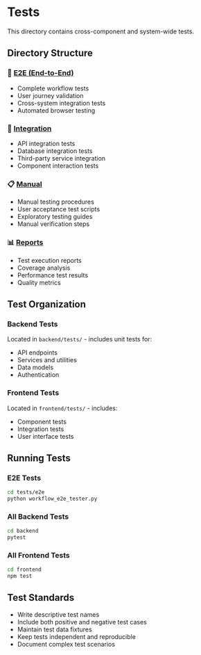 # Tests

This directory contains cross-component and system-wide tests.

## Directory Structure

### 🔄 [E2E (End-to-End)](./e2e/)
- Complete workflow tests
- User journey validation
- Cross-system integration tests
- Automated browser testing

### 🔗 [Integration](./integration/)
- API integration tests
- Database integration tests
- Third-party service integration
- Component interaction tests

### 📋 [Manual](./manual/)
- Manual testing procedures
- User acceptance test scripts
- Exploratory testing guides
- Manual verification steps

### 📊 [Reports](./reports/)
- Test execution reports
- Coverage analysis
- Performance test results
- Quality metrics

## Test Organization

### Backend Tests
Located in `backend/tests/` - includes unit tests for:
- API endpoints
- Services and utilities
- Data models
- Authentication

### Frontend Tests
Located in `frontend/tests/` - includes:
- Component tests
- Integration tests
- User interface tests

## Running Tests

### E2E Tests
```bash
cd tests/e2e
python workflow_e2e_tester.py
```

### All Backend Tests
```bash
cd backend
pytest
```

### All Frontend Tests
```bash
cd frontend
npm test
```

## Test Standards

- Write descriptive test names
- Include both positive and negative test cases
- Maintain test data fixtures
- Keep tests independent and reproducible
- Document complex test scenarios 